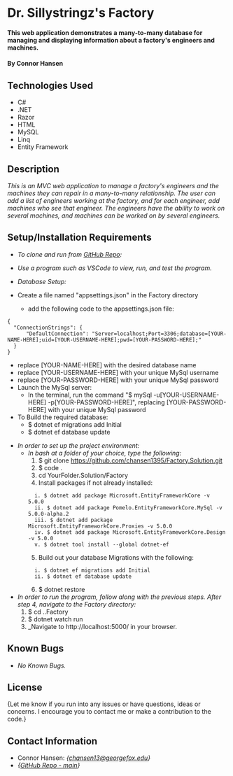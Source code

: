 # Dr. Sillystringz's Factory

#### This web application demonstrates a many-to-many database for managing and displaying information about a factory's engineers and machines.

#### By Connor Hansen

## Technologies Used

* C#
* .NET
* Razor
* HTML
* MySQL
* Linq
* Entity Framework

## Description

_This is an MVC web application to manage a factory's engineers and the machines they can repair in a many-to-many relationship. The user can add a list of engineers working at the factory, and for each engineer, add machines who see that engineer. The engineers have the ability to work on several machines, and machines can be worked on by several engineers._

## Setup/Installation Requirements

- _To clone and run from [GitHub Repo](https://github.com/chansen1395/Factory.Solution):_

- _Use a program such as VSCode to view, run, and test the program._
  
- _Database Setup:_

- Create a file named "appsettings.json" in the Factory directory
  * add the following code to the appsettings.json file:

```
{
  "ConnectionStrings": {
      "DefaultConnection": "Server=localhost;Port=3306;database=[YOUR-NAME-HERE];uid=[YOUR-USERNAME-HERE];pwd=[YOUR-PASSWORD-HERE];"
  }
}
```
  * replace [YOUR-NAME-HERE] with the desired database name
  * replace [YOUR-USERNAME-HERE] with your unique MySql username
  * replace [YOUR-PASSWORD-HERE] with your unique MySql password
* Launch the MySql server:
  - In the terminal, run the command "$ mySql -u[YOUR-USERNAME-HERE] -p[YOUR-PASSWORD-HERE]", replacing [YOUR-PASSWORD-HERE] with your unique MySql password
* To Build the required database:
  - $ dotnet ef migrations add Initial
  - $ dotnet ef database update


- _In order to set up the project environment:_
  - _In bash at a folder of your choice, type the following:_
    1. $ git clone https://github.com/chansen1395/Factory.Solution.git
    2. $  code .
    3. cd YourFolder.Solution/Factory
    4. Install packages if not already installed:
    ```
      i. $ dotnet add package Microsoft.EntityFrameworkCore -v 5.0.0
      ii. $ dotnet add package Pomelo.EntityFrameworkCore.MySql -v 5.0.0-alpha.2
      iii. $ dotnet add package Microsoft.EntityFrameworkCore.Proxies -v 5.0.0
      iv. $ dotnet add package Microsoft.EntityFrameworkCore.Design -v 5.0.0
      v. $ dotnet tool install --global dotnet-ef
    ```
    5. Build out your database Migrations with the following:
    ```
      i. $ dotnet ef migrations add Initial
      ii. $ dotnet ef database update
    ```
    6. $ dotnet restore
- _In order to run the program, follow along with the previous steps. After step 4, navigate to the Factory directory:_
    1. $ cd ..Factory
    2. $ dotnet watch run
    3. _Navigate to http://localhost:5000/ in your browser.

## Known Bugs

* _No Known Bugs._

## License

{Let me know if you run into any issues or have questions, ideas or concerns. I encourage you to contact me or make a contribution to the code.}

## Contact Information

- Connor Hansen: _{<chansen13@georgefox.edu>}_
- _{[GitHub Repo - main](https://github.com/chansen1395/Factory.Solution)}_
